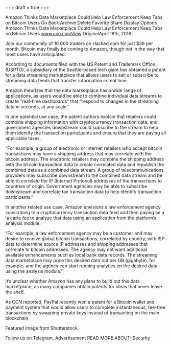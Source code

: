 +++
draft = true
+++

Amazon Thinks Data Marketplace Could Help Law Enforcement Keep Tabs on Bitcoin Users
Go Back
Archive
Delete
Favorite
Share
Display Options
Amazon Thinks Data Marketplace Could Help Law Enforcement Keep Tabs on Bitcoin Users
www.ccn.comView OriginalApril 18th, 2018

Join our community of 10 000 traders on Hacked.com for just $39 per month.
Bitcoin may finally be coming to Amazon, though not in the way that most users have anticipated.

According to documents filed with the US Patent and Trademark Office (USPTO), a subsidiary of the Seattle-based tech giant has obtained a patent for a data streaming marketplace that allows users to sell or subscribe to streaming data feeds that transfer information in real time.

Amazon theorizes that the data marketplace has a wide range of applications, as users would be able to combine individual data streams to create “real-time dashboards” that “respond to changes in the streaming data in seconds, at any scale.”

In one potential use case, the patent authors explain that retailers could combine shipping information with cryptocurrency transaction data, and government agencies downstream could subscribe to the stream to help them identify the transaction participants and ensure that they are paying all applicable taxes.


“For example, a group of electronic or internet retailers who accept bitcoin transactions may have a shipping address that may correlate with the bitcoin address. The electronic retailers may combine the shipping address with the bitcoin transaction data to create correlated data and republish the combined data as a combined data stream. A group of telecommunications providers may subscribe downstream to the combined data stream and be able to correlate the IP (Internet Protocol) addresses of the transactions to countries of origin. Government agencies may be able to subscribe downstream and correlate tax transaction data to help identify transaction participants.”


In another related use case, Amazon envisions a law enforcement agency subscribing to a cryptocurrency transaction data feed and then paying an a la carte fee to analyze that data using an application from the platform’s analysis module.


“For example, a law enforcement agency may be a customer and may desire to receive global bitcoin transactions, correlated by country, with ISP data to determine source IP addresses and shipping addresses that correlate to bitcoin addresses. The agency may not want additional available enhancements such as local bank data records. The streaming data marketplace may price this desired data out per GB (gigabyte), for example, and the agency can start running analytics on the desired data using the analysis module.”


It’s unclear whether Amazon has any plans to build out this data marketplace, as many companies obtain patents for ideas that never leave the shelf.

As CCN reported, PayPal recently won a patent for a Bitcoin wallet and payment system that would allow users to complete instantaneous, fee-free transactions by swapping private keys instead of transacting on the main blockchain.

Featured image from Shutterstock.

Follow us on Telegram. Advertisement
READ MORE ABOUT:  Security
